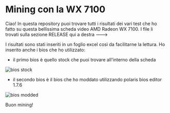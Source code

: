 # Mining con la WX 7100

Ciao! 
In questa repository puoi trovare tutti i risultati dei vari test che ho fatto su questa bellissima scheda video AMD Radeon WX 7100.
I file li trovati sulla sezione RELEASE qui a destra --->

I risultati sono stati inseriti in un foglio excel così da facilitarne la lettura.
Ho inserito anche i bios che ho utilizzato:

- il primo bios è quello stock che puoi trovare all'interno della scheda

![bios stock](https://user-images.githubusercontent.com/66887063/183403177-3eccd281-f589-41fa-9b5d-149b4c8b0303.PNG)

- il secondo bios è il bios che ho moddato utilizzando polaris bios editor 1.7.6

![bios modded](https://user-images.githubusercontent.com/66887063/183403229-41753ece-1fed-4986-9334-f8eb6191d4ee.PNG)

Buon mining!


